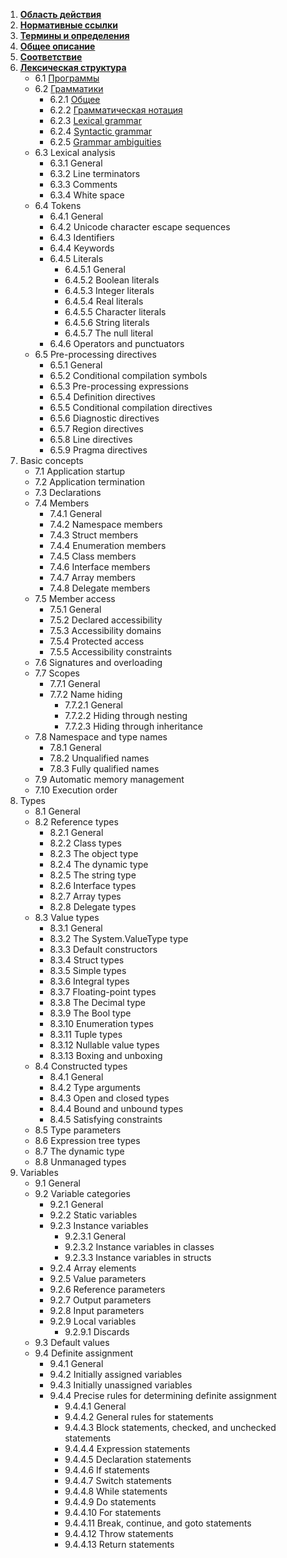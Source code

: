 1. [**Область действия**](https://github.com/KondyubaBA/ECMA-334_Csharp/edit/main/%D0%9E%D0%B3%D0%BB%D0%B0%D0%B2%D0%BB%D0%B5%D0%BD%D0%B8%D0%B5.md)
2. [**Нормативные ссылки**](#установка) 
3. [**Термины и определения**](#использование) 
4. [**Общее описание**](#заключение) 
5. [**Соответствие**](#заключение) 
6. [**Лексическая структура**](#заключение) 
    - 6.1 [Программы](#заключение)
    - 6.2 [Грамматики](#заключение)
      - 6.2.1 [Общее](#заключение)
      - 6.2.2 [Грамматическая нотация](#заключение)
      - 6.2.3 [Lexical grammar](#заключение)
      - 6.2.4 [Syntactic grammar](#заключение)
      - 6.2.5 [Grammar ambiguities](#заключение)
   - 6.3 Lexical analysis
      - 6.3.1 General
      - 6.3.2 Line terminators
      - 6.3.3 Comments
      - 6.3.4 White space
   - 6.4 Tokens 
      - 6.4.1 General
      - 6.4.2 Unicode character escape sequences
      - 6.4.3 Identifiers
      - 6.4.4 Keywords
      - 6.4.5 Literals
        - 6.4.5.1 General
        - 6.4.5.2 Boolean literals
        - 6.4.5.3 Integer literals
        - 6.4.5.4 Real literals
        - 6.4.5.5 Character literals
        - 6.4.5.6 String literals
        - 6.4.5.7 The null literal
      - 6.4.6 Operators and punctuators
   - 6.5 Pre-processing directives
      - 6.5.1 General
      - 6.5.2 Conditional compilation symbols
      - 6.5.3 Pre-processing expressions
      - 6.5.4 Definition directives
      - 6.5.5 Conditional compilation directives
      - 6.5.6 Diagnostic directives
      - 6.5.7 Region directives
      - 6.5.8 Line directives
      - 6.5.9 Pragma directives
7. Basic concepts
   - 7.1 Application startup
   - 7.2 Application termination
   - 7.3 Declarations
   - 7.4 Members
      - 7.4.1 General
      - 7.4.2 Namespace members
      - 7.4.3 Struct members
      - 7.4.4 Enumeration members
      - 7.4.5 Class members
      - 7.4.6 Interface members
      - 7.4.7 Array members
      - 7.4.8 Delegate members
   - 7.5 Member access
      - 7.5.1 General
      - 7.5.2 Declared accessibility
      - 7.5.3 Accessibility domains
      - 7.5.4 Protected access
      - 7.5.5 Accessibility constraints
   - 7.6 Signatures and overloading
   - 7.7 Scopes
      - 7.7.1 General
      - 7.7.2 Name hiding
        - 7.7.2.1 General
        - 7.7.2.2 Hiding through nesting
        - 7.7.2.3 Hiding through inheritance
   - 7.8 Namespace and type names
      - 7.8.1 General
      - 7.8.2 Unqualified names
      - 7.8.3 Fully qualified names
   - 7.9 Automatic memory management
   - 7.10 Execution order
8. Types
   - 8.1 General
   - 8.2 Reference types
      - 8.2.1 General
      - 8.2.2 Class types
      - 8.2.3 The object type
      - 8.2.4 The dynamic type
      - 8.2.5 The string type
      - 8.2.6 Interface types
      - 8.2.7 Array types
      - 8.2.8 Delegate types
   - 8.3 Value types
      - 8.3.1 General
      - 8.3.2 The System.ValueType type
      - 8.3.3 Default constructors
      - 8.3.4 Struct types
      - 8.3.5 Simple types
      - 8.3.6 Integral types
      - 8.3.7 Floating-point types
      - 8.3.8 The Decimal type
      - 8.3.9 The Bool type
      - 8.3.10 Enumeration types
      - 8.3.11 Tuple types
      - 8.3.12 Nullable value types
      - 8.3.13 Boxing and unboxing
   - 8.4 Constructed types
      - 8.4.1 General
      - 8.4.2 Type arguments
      - 8.4.3 Open and closed types
      - 8.4.4 Bound and unbound types
      - 8.4.5 Satisfying constraints
   - 8.5 Type parameters
   - 8.6 Expression tree types
   - 8.7 The dynamic type
   - 8.8 Unmanaged types
9. Variables
   - 9.1 General
   - 9.2 Variable categories
      - 9.2.1 General
      - 9.2.2 Static variables
      - 9.2.3 Instance variables
        - 9.2.3.1 General
        - 9.2.3.2 Instance variables in classes
        - 9.2.3.3 Instance variables in structs
      - 9.2.4 Array elements
      - 9.2.5 Value parameters
      - 9.2.6 Reference parameters
      - 9.2.7 Output parameters
      - 9.2.8 Input parameters
      - 9.2.9 Local variables
        - 9.2.9.1 Discards
   - 9.3 Default values
   - 9.4 Definite assignment
     - 9.4.1 General
     - 9.4.2 Initially assigned variables
     - 9.4.3 Initially unassigned variables
     - 9.4.4 Precise rules for determining definite assignment
       - 9.4.4.1 General
       - 9.4.4.2 General rules for statements
       - 9.4.4.3 Block statements, checked, and unchecked statements
       - 9.4.4.4 Expression statements
       - 9.4.4.5 Declaration statements
       - 9.4.4.6 If statements
       - 9.4.4.7 Switch statements
       - 9.4.4.8 While statements
       - 9.4.4.9 Do statements
       - 9.4.4.10 For statements
       - 9.4.4.11 Break, continue, and goto statements
       - 9.4.4.12 Throw statements
       - 9.4.4.13 Return statements














